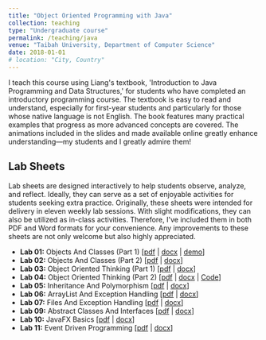 ```yaml
---
title: "Object Oriented Programming with Java"
collection: teaching
type: "Undergraduate course"
permalink: /teaching/java
venue: "Taibah University, Department of Computer Science"
date: 2018-01-01
# location: "City, Country"
---
```


I teach this course using Liang's textbook, 'Introduction to Java Programming and Data Structures,' for students who have completed an introductory programming course. The textbook is easy to read and understand, especially for first-year students and particularly for those whose native language is not English. The book features many practical examples that progress as more advanced concepts are covered. The animations included in the slides and made available online greatly enhance understanding—my students and I greatly admire them!

## Lab Sheets

Lab sheets are designed interactively to help students observe, analyze, and reflect. Ideally, they can serve as a set of enjoyable activities for students seeking extra practice. Originally, these sheets were intended for delivery in eleven weekly lab sessions. With slight modifications, they can also be utilized as in-class activities. Therefore, I've included them in both PDF and Word formats for your convenience. Any improvements to these sheets are not only welcome but also highly appreciated.


  <ul>
    <li>
      <strong>Lab 01:</strong> Objects And Classes (Part 1) 
      [<a href="https://marwahalaofi.github.io/files/java-programming/CS112-Lab_1_ObjectsAndClasses.pdf" target="_blank">pdf</a> | 
      <a href="https://marwahalaofi.github.io/files/java-programming/CS112-Lab_1_ObjectsAndClasses.docx" target="_blank">docx</a> |
      <a href="https://marwahalaofi.github.io/files/java-programming/RectangleDemo.java" target="_blank"> demo</a>]
    </li>
    <li>
      <strong>Lab 02:</strong>  Objects And Classes (Part 2) 
      [<a href="https://marwahalaofi.github.io/files/java-programming/CS112-Lab_2_ObjectsAndClasses_part_2.pdf" target="_blank">pdf</a> | 
      <a href="https://marwahalaofi.github.io/files/java-programming/CS112-Lab_2_ObjectsAndClasses_part_2.docx" target="_blank">docx</a>]
    </li>
    <li>
      <strong>Lab 03:</strong>  Object Oriented Thinking (Part 1)
      [<a href="https://marwahalaofi.github.io/files/java-programming/CS112-Lab_3_ObjectsOrientedThinking.pdf" target="_blank">pdf</a> | 
      <a href="https://marwahalaofi.github.io/files/java-programming/CS112-Lab_3_ObjectsOrientedThinking.docx" target="_blank">docx</a>]
    </li>
    <li>
      <strong>Lab 04:</strong>  Object Oriented Thinking (Part 2) 
      [<a href="https://marwahalaofi.github.io/files/java-programming/CS112-Lab_4_ObjectsOrientedThinking_part_2.pdf" target="_blank">pdf</a> | 
      <a href="https://marwahalaofi.github.io/files/java-programming/CS112-Lab_4_ObjectsOrientedThinking_part_2.docx" target="_blank">docx</a> |
      <a href="https://marwahalaofi.github.io/files/java-programming/lab_3_1.zip" target="_blank"> Code</a>]
    </li>
    <li>
      <strong>Lab 05:</strong>  Inheritance And Polymorphism 
      [<a href="https://marwahalaofi.github.io/files/java-programming/CS112-Lab_5_InheritanceAndPolymorphisim.pdf" target="_blank">pdf</a> | 
      <a href="https://marwahalaofi.github.io/files/java-programming/CS112-Lab_5_InheritanceAndPolymorphisim.docx" target="_blank">docx</a>]
    </li>
    <li>
      <strong>Lab 06:</strong>  ArrayList And Exception Handling 
      [<a href="https://marwahalaofi.github.io/files/java-programming/CS112-Lab_6_ArrayListAndExceptionHandling.pdf" target="_blank">pdf</a> | 
      <a href="https://marwahalaofi.github.io/files/java-programming/CS112-Lab_6_ArrayListAndExceptionHandling.docx" target="_blank">docx</a>]
    </li>
    <li>
      <strong>Lab 07:</strong>  Files And Exception Handling 
      [<a href="https://marwahalaofi.github.io/files/java-programming/CS112-Lab_8_FilesAndExceptionHandling.pdf" target="_blank">pdf</a> | 
      <a href="https://marwahalaofi.github.io/files/java-programming/CS112-Lab_8_FilesAndExceptionHandling.docx" target="_blank">docx</a>]
    </li>
    <li>
      <strong>Lab 09:</strong>  Abstract Classes And Interfaces 
      [<a href="https://marwahalaofi.github.io/files/java-programming/CS112-Lab_9_AbstractClassesAndInterfacess.pdf" target="_blank">pdf</a> | 
      <a href="https://marwahalaofi.github.io/files/java-programming/CS112-Lab_9_AbstractClassesAndInterfacess.docx" target="_blank">docx</a>]
    </li>
    <li>
      <strong>Lab 10:</strong>  JavaFX Basics 
      [<a href="https://marwahalaofi.github.io/files/java-programming/CS112-Lab_10_JavaFX_Basics.pdf" target="_blank">pdf</a> | 
      <a href="https://marwahalaofi.github.io/files/java-programming/CS112-Lab_10_JavaFX_Basics.docx" target="_blank">docx</a>]
    </li>
    <li>
      <strong>Lab 11:</strong>  Event Driven Programming 
      [<a href="https://marwahalaofi.github.io/files/java-programming/CS112-Lab_11_EventDrivenProgramming.pdf" target="_blank">pdf</a> | 
      <a href="https://marwahalaofi.github.io/files/java-programming/CS112-Lab_11_EventDrivenProgramming.docx" target="_blank">docx</a>]
    </li>
  </ul>
